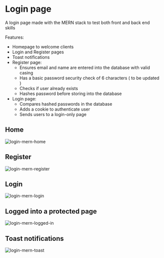 # Login page 
A login page made with the MERN stack to test both front and back end skills

Features: 

- Homepage to welcome clients
- Login and Register pages
- Toast notifications
- Register page:
  - Ensures email and name are entered into the database with valid casing
  - Has a basic password security check of 6 characters ( to be updated )
  - Checks if user already exists
  - Hashes password before storing into the database
- Login page:
  - Compares hashed passwords in the database
  - Adds a cookie to authenticate user
  - Sends users to a login-only page

## Home
![login-mern-home](https://github.com/user-attachments/assets/8f0a7ae8-8a68-4e21-9b78-19bac41c9c80)
## Register
![login-mern-register](https://github.com/user-attachments/assets/27e069f0-876c-4df4-801e-46ccc2903c9b)
## Login
![login-mern-login](https://github.com/user-attachments/assets/1e031eea-cac8-4f9d-b98f-29c17a32bd05)
## Logged into a protected page
![login-mern-logged-in](https://github.com/user-attachments/assets/289cab80-be3a-41e1-b4bb-9289ed16a956)
## Toast notifications
![login-mern-toast](https://github.com/user-attachments/assets/bf7f74f6-c067-4532-9038-2810e8ae5c2e)


